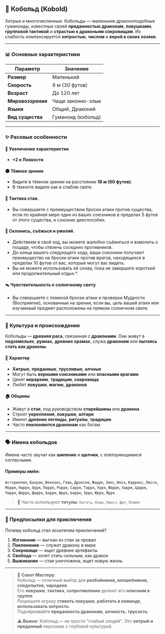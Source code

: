 ## 🦎 Кобольд (Kobold)

Хитрые и многочисленные. Кобольды — маленькие драконоподобные гуманоиды, известные своей **преданностью драконам**, **ловушками**, **групповой тактикой** и **страстью к драконьим сокровищам**. Их слабость компенсируется **хитростью**, **числом** и **верой в своих хозяев**.


---

### 📊 Основные характеристики

| Параметр | Значение |
|---------|--------|
| **Размер** | Маленький |
| **Скорость** | 9 м (30 футов) |
| **Возраст** | До 120 лет |
| **Мировоззрение** | Чаще законно-злые |
| **Языки** | Общий, Драконий |
| **Вид существа** | Гуманоид (кобольд) |

---

### ✨ Расовые особенности

#### 🧬 Увеличение характеристик
- **+2 к Ловкости**

#### 🌑 Тёмное зрение
- Видите в тёмном зрении на расстоянии **18 м (60 футов)**.
- В темноте видите как в слабом свете.

#### 🦖 Тактика стаи. 
- Вы совершаете с преимуществом броски атаки против существа, если по крайней мере один из ваших союзников в пределах 5 футов от этого существа, и союзник дееспособен.

#### 🧠 Склонись, съёжься и умоляй.
- Действием в свой ход, вы можете жалобно съёжиться и взмолить о пощаде, чтобы отвлечь соседних противников.
- До конца вашего следующего хода, ваши союзники получают преимущество на броски атаки против врагов, находящихся в пределах 10 футов от вас, которые могут вас видеть.
- Вы не можете использовать её снова, пока не завершите короткий или продолжительный отдых.*.

#### 🪤 Чувствительность к солнечному свету
- Вы совершаете с помехой броски атаки и проверки Мудрости (Восприятие), основанные на зрении, если вы, цель вашей атаки или изучаемый предмет расположены на прямом солнечном свете.


---

### 🐉 Культура и происхождение

Кобольды — **древняя раса**, связанная с **драконами**. Они живут в **подземельях**, **руинах**, **древних храмах**, служа **драконам** или **пытаясь стать как драконы**.

#### 🧠 Характер
- **Хитрые**, **преданные**, **трусливые**, **алчные**
- Могут быть **верными союзниками** или **опасными врагами**
- Ценят **иерархию**, **традиции**, **сокровища**
- Любят **ловушки**, **магию**, **драконов**

#### 🏠 Общины
- Живут в **стае**, под руководством **старейшины** или **дракона**
- Строят **укрепления**, **ловушки**, **алтари**
- Имеют **древние легенды**, **ритуалы**, **традиции**
- Часто **поклоняются драконам** как богам

---

### 🗣️ Имена кобольдов

Имена часто звучат как **шипение** и **щелчки**, с повторяющимися согласными.

#### Примеры имён:
`Астхриллик`, `Бахрак`, `Веккакс`, `Гешк`, `Драксик`, `Жаррк`, `Зикс`, `Икск`, `Карракс`, `Лисск`, `Моррк`, `Наррк`, `Оррк`, `Паррк`, `Раррк`, `Саррк`, `Таррк`, `Уррк`, `Фаррк`, `Харрк`, `Царрк`, `Чаррк`, `Шаррк`, `Щаррк`, `Ъаррк`, `Ыррк`, `Ьаррк`, `Эррк`, `Юррк`, `Яррк`

> 📌 Часто используют **титулы**: `Коготь`, `Клык`, `Хвост`, `Щит`, `Пламя`

---

### 🎯 Предпосылки для приключения

Почему кобольд стал искателем приключений?

1. **Изгнанник** — выгнан из стаи за провал
2. **Поклонение** — служит дракону в мире
3. **Сокровище** — ищет древние артефакты
4. **Свобода** — хочет стать сильным, как дракон
5. **Выживание** — стая уничтожена, ищет новую жизнь

---

> 📌 **Совет Мастеру**:  
> Кобольд — отличный выбор для **разбойников, волшебников, следопытов, чародеев**.  
> Его **ловушки**, **тактика**, **сопротивление** делают его **опасным в группе**.  
> Разрешите игроку **ставить ловушки**, **работать в команде**, **использовать хитрость**.  
> Подчёркивайте **преданность драконам**, **алчность**, **трусость**.

> ⚠️ **Важно**: Кобольд — не просто "слабый злодей". Это **хитрый и преданный** персонаж с глубокой культурой.

